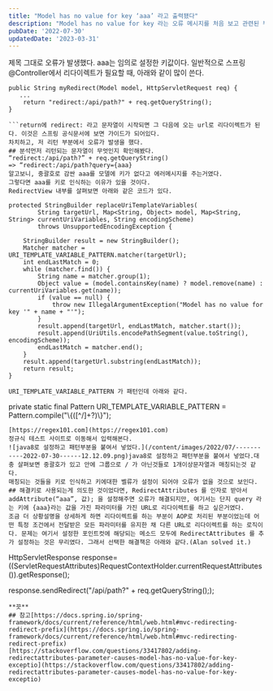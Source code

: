 ```yaml
---
title: "Model has no value for key ‘aaa’ 라고 출력됐다"
description: "Model has no value for key 라는 오류 메시지를 처음 보고 관련된 부분들을 찾아보았습니다."
pubDate: '2022-07-30'
updatedDate: '2023-03-31'
---
```


제목 그대로 오류가 발생했다. aaa는 임의로 설정한 키값이다.
일반적으로 스프링 @Controller에서 리다이렉트가 필요할 때, 아래와 같이 많이 쓴다.
```
public String myRedirect(Model model, HttpServletRequest req) {
   ...
	return "redirect:/api/path?" + req.getQueryString();
}

```return에 redirect: 라고 문자열이 시작되면 그 다음에 오는 url로 리다이렉트가 된다. 이것은 스프링 공식문서에 보면 가이드가 되어있다.
차치하고, 저 리턴 부분에서 오류가 발생을 했다.
## 분석먼저 리턴되는 문자열이 무엇인지 확인해봤다.
“redirect:/api/path?” + req.getQueryString()
=> “redirect:/api/path?query={aaa}
알고보니, 중괄호로 감싼 aaa를 모델에 키가 없다고 에러메시지를 주는거였다.
그렇다면 aaa를 키로 인식하는 이유가 있을 것이다.
RedirectView 내부를 살펴보면 아래와 같은 코드가 있다.
```
	protected StringBuilder replaceUriTemplateVariables(
			String targetUrl, Map<String, Object> model, Map<String, String> currentUriVariables, String encodingScheme)
			throws UnsupportedEncodingException {

		StringBuilder result = new StringBuilder();
		Matcher matcher = URI_TEMPLATE_VARIABLE_PATTERN.matcher(targetUrl);
		int endLastMatch = 0;
		while (matcher.find()) {
			String name = matcher.group(1);
			Object value = (model.containsKey(name) ? model.remove(name) : currentUriVariables.get(name));
			if (value == null) {
				throw new IllegalArgumentException("Model has no value for key '" + name + "'");
			}
			result.append(targetUrl, endLastMatch, matcher.start());
			result.append(UriUtils.encodePathSegment(value.toString(), encodingScheme));
			endLastMatch = matcher.end();
		}
		result.append(targetUrl.substring(endLastMatch));
		return result;
	}

```어떤 패턴과 일치하면 키로 인식해서 처리해주는 로직으로 보인다.
URI_TEMPLATE_VARIABLE_PATTERN 가 패턴인데 아래와 같다.
```
private static final Pattern URI_TEMPLATE_VARIABLE_PATTERN = Pattern.compile("\\{([^/]+?)\\}");

```정규식 패턴인데 {([^/]+?)} 가 뭐하는 녀석일까?
[https://regex101.com](https://regex101.com)
정규식 테스트 사이트로 이동해서 입력해본다.
![java8로 설정하고 패턴부분을 붙여서 넣었다.](/content/images/2022/07/-----------2022-07-30------12.12.09.png)java8로 설정하고 패턴부분을 붙여서 넣었다.대충 살펴보면 중괄호가 있고 안에 그룹으로 / 가 아닌것들로 1개이상문자열과 매칭되는것 같다.
매칭되는 것들을 키로 인식하고 키에대한 벨류가 설정이 되어야 오류가 없을 것으로 보인다.
## 해결키로 사용되는게 의도한 것이었다면, RedirectAttributes 를 인자로 받아서 addAttribute(“aaa”, 값); 을 설정해주면 오류가 해결되지만, 여기서는 단지 query 라는 키에 {aaa}라는 값을 가진 파라미터를 가진 URL로 리다이렉트를 하고 싶은거였다.
조금 더 상황설명을 상세하게 하면 리다이렉트를 하는 부분이 AOP로 처리된 부분이었는데 어떤 특정 조건에서 전달받은 모든 파라미터를 유지한 채 다른 URL로 리다이렉트를 하는 로직이다. 문제는 여기서 설정한 포인트컷에 해당되는 메소드 모두에 RedirectAttributes 를 추가 설정하는 것은 무리였다. 그래서 선택한 해결책은 아래와 같다.(Alan solved it.)
```
HttpServletResponse response= ((ServletRequestAttributes)RequestContextHolder.currentRequestAttributes()).getResponse();

response.sendRedirect("/api/path?" + req.getQueryString(););

```그러면 그냥 닥치고 리다이렉트를 수행한다.
**끗**
## 참고[https://docs.spring.io/spring-framework/docs/current/reference/html/web.html#mvc-redirecting-redirect-prefix](https://docs.spring.io/spring-framework/docs/current/reference/html/web.html#mvc-redirecting-redirect-prefix)
[https://stackoverflow.com/questions/33417802/adding-redirectattributes-parameter-causes-model-has-no-value-for-key-exceptio](https://stackoverflow.com/questions/33417802/adding-redirectattributes-parameter-causes-model-has-no-value-for-key-exceptio)